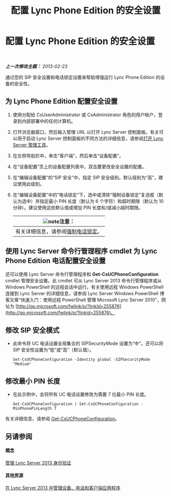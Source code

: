 ﻿---
title: 配置 Lync Phone Edition 的安全设置
TOCTitle: 配置 Lync Phone Edition 的安全设置
ms:assetid: 6e7cec17-8a79-4428-9300-8821256c46cf
ms:mtpsurl: https://technet.microsoft.com/zh-cn/library/Gg521014(v=OCS.15)
ms:contentKeyID: 49313191
ms.date: 05/19/2016
mtps_version: v=OCS.15
ms.translationtype: HT
---

# 配置 Lync Phone Edition 的安全设置

 

_**上一次修改主题：** 2013-02-23_

通过您的 SIP 安全设置和电话锁定设置来帮助增强运行 Lync Phone Edition 的设备的安全性。

## 为 Lync Phone Edition 配置安全设置

1.  使用分配给 CsUserAdministrator 或 CsAdministrator 角色的用户帐户，登录到内部部署中的任何计算机。

2.  打开浏览器窗口，然后输入管理 URL 以打开 Lync Server 控制面板。有关可以用于启动 Lync Server 控制面板的不同方法的详细信息，请参阅[打开 Lync Server 管理工具](lync-server-2013-open-lync-server-administrative-tools.md)。

3.  在左侧导航栏中，单击“客户端”，然后单击“设备配置”。

4.  在“设备配置”页上的设备配置列表中，双击要更改安全设置的配置。

5.  在“编辑设备配置”的“SIP 安全”中，指定 SIP 安全级别。默认级别为“高”，建议使用此级别。

6.  在“编辑设备配置”中的“电话锁定”下，选中或清除“强制设备锁定”复选框（默认为选中）并指定最小 PIN 长度（默认为 6 个字符）和超时期限（默认为 10 分钟）。建议使用这些默认值或增加 PIN 长度和/或减小超时期限。
    
    <table>
    <thead>
    <tr class="header">
    <th><img src="images/Dn783119.note(OCS.15).gif" title="note" alt="note" />注意：</th>
    </tr>
    </thead>
    <tbody>
    <tr class="odd">
    <td>有关详细信息，请参阅<a href="lync-server-2013-enforce-phone-locking.md">强制电话锁定</a>。</td>
    </tr>
    </tbody>
    </table>


## 使用 Lync Server 命令行管理程序 cmdlet 为 Lync Phone Edition 电话配置安全设置

还可以使用 Lync Server 命令行管理程序和 **Get-CsUCPhoneConfiguration** cmdlet 管理安全设置。此 cmdlet 可从 Lync Server 2013 命令行管理程序或从 Windows PowerShell 的远程会话中运行。有关使用远程 Windows PowerShell 连接到 Lync Server 的详细信息，请参阅 Lync Server Windows PowerShell 博客文章“快速入门：使用远程 PowerShell 管理 Microsoft Lync Server 2010”，网址为 [http://go.microsoft.com/fwlink/p/?linkId=255876](http://go.microsoft.com/fwlink/p/?linkid=255876)。

## 修改 SIP 安全模式

  - 此命令将 UC 电话设置全局集合的 SIPSecurityMode 设置为“中”。还可以将 SIP 安全性设置为“低”或“高”（默认值）。
    
        Set-CsUCPhoneConfiguration -Identity global -SIPSecurityMode "Medium"

## 修改最小 PIN 长度

  - 在此示例中，会将所有 UC 电话设置修改为需要 7 位最小 PIN 长度。
    
        Get-CsUCPhoneConfiguration | Set-CsUCPhoneConfiguration -MinPhonePinLength 7

有关详细信息，请参阅 [Get-CsUCPhoneConfiguration](https://docs.microsoft.com/en-us/powershell/module/skype/Get-CsUCPhoneConfiguration)。

## 另请参阅

#### 概念

[管理 Lync Server 2013 身份验证](lync-server-2013-managing-lync-server-authentication.md)  

#### 其他资源

[在 Lync Server 2013 中管理设备、电话和客户端应用程序](lync-server-2013-managing-devices-phones-and-client-applications.md)

